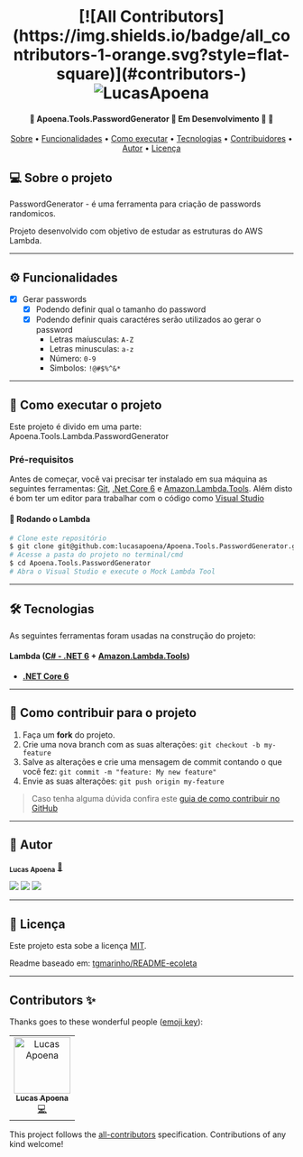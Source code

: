 <h1 align="center">
<!-- ALL-CONTRIBUTORS-BADGE:START - Do not remove or modify this section -->
[![All Contributors](https://img.shields.io/badge/all_contributors-1-orange.svg?style=flat-square)](#contributors-)
<!-- ALL-CONTRIBUTORS-BADGE:END -->
    <img alt="LucasApoena" title="#LucasApoena" src="https://www.lucasapoena.eti.br/wp-content/uploads/2020/05/cropped-logo_lucasapoena.png" />
</h1>

<h4 align="center"> 
	🚧  Apoena.Tools.PasswordGenerator 🖖 Em Desenvolvimento 🚀 🚧
</h4>

<p align="center">
 <a href="#-sobre-o-projeto">Sobre</a> •
 <a href="#-funcionalidades">Funcionalidades</a> • 
 <a href="#-como-executar-o-projeto">Como executar</a> • 
 <a href="#-tecnologias">Tecnologias</a> • 
 <a href="#-contribuidores">Contribuidores</a> • 
 <a href="#-autor">Autor</a> • 
 <a href="#user-content--licença">Licença</a>
</p>


## 💻 Sobre o projeto

 PasswordGenerator - é uma ferramenta para criação de passwords randomicos.


Projeto desenvolvido com objetivo de estudar as estruturas do AWS Lambda.

---

## ⚙️ Funcionalidades

- [x] Gerar passwords
  - [x] Podendo definir qual o tamanho do password
  - [x] Podendo definir quais caractéres serão utilizados ao gerar o password
    - Letras maíusculas: ``A-Z``
    - Letras minusculas: ``a-z``
    - Número: ``0-9``
    - Simbolos: ``!@#$%^&*``
  

---

## 🚀 Como executar o projeto

Este projeto é divido em uma parte:
Apoena.Tools.Lambda.PasswordGenerator 

### Pré-requisitos

Antes de começar, você vai precisar ter instalado em sua máquina as seguintes ferramentas:
[Git](https://git-scm.com), [.Net Core 6](https://dotnet.microsoft.com/en-us/download/dotnet/6.0) e [Amazon.Lambda.Tools](https://github.com/aws/aws-extensions-for-dotnet-cli#aws-lambda-amazonlambdatools). 
Além disto é bom ter um editor para trabalhar com o código como [Visual Studio](https://visualstudio.microsoft.com/pt-br/downloads/)

#### 🎲 Rodando o Lambda

```bash
# Clone este repositório
$ git clone git@github.com:lucasapoena/Apoena.Tools.PasswordGenerator.git
# Acesse a pasta do projeto no terminal/cmd
$ cd Apoena.Tools.PasswordGenerator
# Abra o Visual Studio e execute o Mock Lambda Tool
```

---

## 🛠 Tecnologias

As seguintes ferramentas foram usadas na construção do projeto:

#### **Lambda**  ([C# - .NET 6](#)  +  [Amazon.Lambda.Tools](#))

-   **[.NET Core 6](#)**

---


## 💪 Como contribuir para o projeto

1. Faça um **fork** do projeto.
2. Crie uma nova branch com as suas alterações: `git checkout -b my-feature`
3. Salve as alterações e crie uma mensagem de commit contando o que você fez: `git commit -m "feature: My new feature"`
4. Envie as suas alterações: `git push origin my-feature`
> Caso tenha alguma dúvida confira este [guia de como contribuir no GitHub](./CONTRIBUTING.md)
---

## 🦸 Autor

<sub><b>Lucas Apoena</b></sub></a> <a href="https://www.lucasapoena.eti.br/" title="Smile">🙂</a>
<br />

<p align="left">
    <a href="https://www.linkedin.com/in/lucasapoena/"><img src="https://img.shields.io/badge/-lucasapoena-0077B5?style=flat&logo=Linkedin&logoColor=white"/></a>
    <a href="https://medium.com/@lucasapoena"><img src="https://img.shields.io/badge/-@lucasapoena-%2312100E?style=flat&logo=medium&logoColor=white"/></a>
    <a href="mailto:contato@lucasapoena.eti.br"><img src="https://img.shields.io/badge/-contato@lucasapoena.eti.br-D14836?style=flat&logo=Gmail&logoColor=white"/></a>
</p>

---

## 📝 Licença

Este projeto esta sobe a licença [MIT](./LICENSE).

Readme baseado em: [tgmarinho/README-ecoleta](https://github.com/tgmarinho/README-ecoleta)

---


## Contributors ✨

Thanks goes to these wonderful people ([emoji key](https://allcontributors.org/docs/en/emoji-key)):

<!-- ALL-CONTRIBUTORS-LIST:START - Do not remove or modify this section -->
<!-- prettier-ignore-start -->
<!-- markdownlint-disable -->
<table>
  <tbody>
    <tr>
      <td align="center"><a href="https://www.lucasapoena.eti.br/"><img src="https://avatars.githubusercontent.com/u/135553?v=4?s=100" width="100px;" alt="Lucas Apoena"/><br /><sub><b>Lucas Apoena</b></sub></a><br /><a href="https://github.com/lucasapoena/Apoena.Tools.PasswordGenerator/commits?author=lucasapoena" title="Code">💻</a></td>
    </tr>
  </tbody>
</table>

<!-- markdownlint-restore -->
<!-- prettier-ignore-end -->

<!-- ALL-CONTRIBUTORS-LIST:END -->

This project follows the [all-contributors](https://github.com/all-contributors/all-contributors) specification. Contributions of any kind welcome!